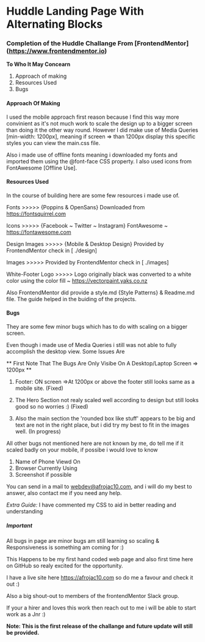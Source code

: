 # Huddle Landing Page With Alternating Blocks
### Completion of the Huddle Challange From [FrontendMentor] (https://www.frontendmentor.io)

**To Who It May Concearn**
1. Approach of making
2. Resources Used
3. Bugs

#### Approach Of Making

I used the mobile approach first reason because I find this way more convinient as it's not much work to scale the design 
up to a bigger screen than doing it the other way round.
However I did make use of Media Queries [min-width: 1200px], meaning if screen => than 1200px display this specific styles
you can view the main.css file. 

Also i made use of offline fonts meaning i downloaded my fonts and imported them using the @font-face
CSS property. I also used icons from FontAwesome [Offline Use].


#### Resources Used

In the course of building here are some few resources i made use of.

Fonts >>>>> {Poppins & OpenSans} Downloaded from https://fontsquirrel.com

Icons >>>>> {Facebook ~ Twitter ~ Instagram} FontAwesome ~ https://fontawesome.com

Design Images >>>>> {Mobile & Desktop Design} Provided by FrontendMentor check in [ ./design]

Images >>>>> Provided by FrontendMentor check in [ ./images]

White-Footer Logo >>>>> Logo originally black was converted to a white color using the color fill ~ https://vectorpaint.yaks.co.nz

Also FrontendMentor did provide a style.md {Style Patterns} & Readme.md file. The guide helped in the buiding of the projects.


#### Bugs
They are some few minor bugs which has to do with scaling on a bigger screen.

Even though i made use of Media Queries i still was not able to fully accomplish the desktop view.
Some Issues Are

** First Note That The Bugs Are Only Visibe On A Desktop/Laptop Screen => 1200px **

1. Footer: ON screen =>At 1200px or above the footer still looks same as a mobile site. (Fixed)

2. The Hero Section not realy scaled well according to design but still looks good so no worries :) (Fixed)

3. Also the main section the 'rounded box like stuff' appears to be big and text are not in the right place, but i did try my best to
fit in the images well. (In progress)

All other bugs not mentioned here are not known by me, do tell me if it scaled badly on your mobile, if possibe i would love to 
know 
1. Name of Phone Viewd On
2. Browser Currently Using
3. Screenshot if possible

You can send in a mail to webdev@afrojac10.com, and i will do my best to answer, also contact me
if you need any help.

*Extra Guide:*
I have commented my CSS to aid in better reading and understanding

##### Important
 All bugs in page are minor bugs am still learning so scaling & Responsiveness is something am coming for :)
 
 This Happens to be my first hand coded web page and also first time here on GitHub so realy excited for the opportunity.
 
 I have a live site here https://afrojac10.com so do me a favour and check it out :)
 
 Also a big shout-out to members of the frontendMentor Slack group.
 
 If your a hirer and loves this work then reach out to me i will be able to start work as a Jnr :)

**Note: This is the first release of the challange and future update will still be provided.**
